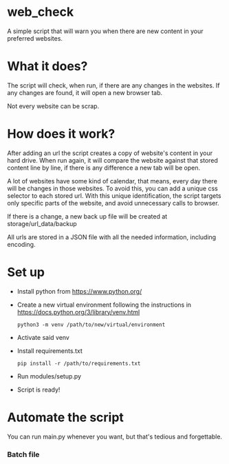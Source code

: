 # web_check
 A simple script that will warn you when there are new content in your preferred websites.

# What it does?
The script will check, when run, if there are any changes in the websites. If any changes are found, it will open a new 
browser tab.

Not every website can be scrap.
# How does it work?
After adding an url the script creates a copy of website's content in your hard drive.
When run again, it will compare the website against that stored content line by line, if there is any difference a new tab
will be open.

A lot of websites have some kind of calendar, that means, every day there will be changes in those websites. To avoid this, 
you can add a unique css selector to each stored url. With this unique identification, the script targets only specific 
parts of the website, and avoid unnecessary calls to browser.

If there is a change, a new back up file will be created at storage/url_data/backup

All urls are stored in a JSON file with all the needed information, including encoding.

# Set up
- Install python from https://www.python.org/

- Create a new virtual environment following the instructions in https://docs.python.org/3/library/venv.html

    `python3 -m venv /path/to/new/virtual/environment`
- Activate said venv
- Install requirements.txt

    `pip install -r /path/to/requirements.txt`
- Run modules/setup.py
- Script is ready!

# Automate the script
You can run main.py whenever you want, but that's tedious and forgettable.

### Batch file


